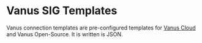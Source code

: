 # Vanus SIG Templates
Vanus connection templates are pre-configured templates for [Vanus Cloud](https://cloud.vanus.ai) and Vanus Open-Source. It is written is JSON.
